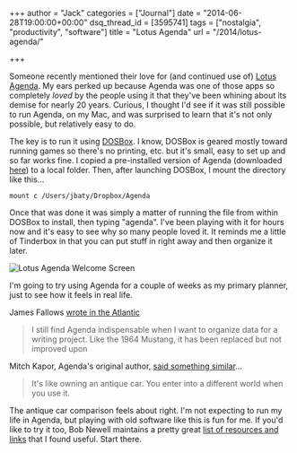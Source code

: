 +++
author = "Jack"
categories = ["Journal"]
date = "2014-06-28T19:00:00+00:00"
dsq_thread_id = [3595741]
tags = ["nostalgia", "productivity", "software"]
title = "Lotus Agenda"
url = "/2014/lotus-agenda/"

+++

Someone recently mentioned their love for (and continued use of) [Lotus Agenda][1]. My ears perked up because Agenda was one of those apps so completely _loved_ by the people using it that they've been whining about its demise for nearly 20 years. Curious, I thought I'd see if it was still possible to run Agenda, on my Mac, and was surprised to learn that it's not only possible, but relatively easy to do.

The key is to run it using [DOSBox][2]. I know, DOSBox is geared mostly toward running games so there's no printing, etc. but it's small, easy to set up and so far works fine. I copied a pre-installed version of Agenda (downloaded [here][3]) to a local folder. Then, after launching DOSBox, I mount the directory like this&#8230;

`mount c /Users/jbaty/Dropbox/Agenda`

Once that was done it was simply a matter of running the file from within DOSBox to install, then typing "agenda". I've been playing with it for hours now and it's easy to see why so many people loved it. It reminds me a little of Tinderbox in that you can put stuff in right away and then organize it later.

![Lotus Agenda Welcome Screen][4]

I'm going to try using Agenda for a couple of weeks as my primary planner, just to see how it feels in real life.

James Fallows [wrote in the Atlantic][5]

> I still find Agenda indispensable when I want to organize data for a writing project. Like the 1964 Mustang, it has been replaced but not improved upon 

Mitch Kapor, Agenda's original author, [said something similar][6]&#8230;

> It's like owning an antique car. You enter into a different world when you use it. 

The antique car comparison feels about right. I'm not expecting to run my life in Agenda, but playing with old software like this is fun for me. If you'd like to try it too, Bob Newell maintains a pretty great [list of resources and links][3] that I found useful. Start there.

 [1]: https://en.wikipedia.org/wiki/Lotus_Agenda
 [2]: http://www.dosbox.com
 [3]: http://www.bobnewell.net/nucleus/bnewell.php?itemid=186
 [4]: /img/2014/lotus-agenda.jpg
 [5]: http://www.theatlantic.com/past/docs/issues/96mar/java/java.htm
 [6]: http://guterman.com/guterman_clips/guterman_clips_Agenda/guterman_clips_Agenda_MitchKap/guterman_clips_agenda_mitchkap.html